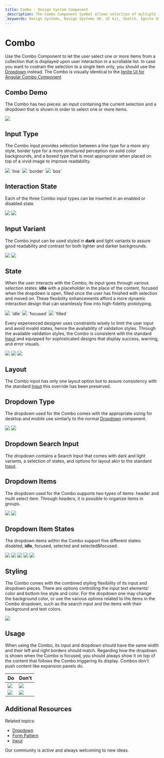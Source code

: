 ```yaml
---
title: Combo - Design System Component
_description: The Combo Component Symbol allows selection of multiple items from a collection.
_keywords: Design Systems, Design Systems UX, UI kit, Sketch, Ignite UI for Angular, Sketch to Angular, Sketch to Angular, Angular, Angular Design System, Export code from Sketch, Design Kits for Angular, Sketch HTML, Sketch to HTML, Sketch UI kits
---
```


# Combo

Use the Combo Component to let the user select one or more items from a collection that is displayed upon user interaction in a scrollable list. In case you want to costrain the selection to a single item only, you should use the [Dropdown](dropdown.md) instead. The Combo is visually identical to the [Ignite UI for Angular Combo Component](https://www.infragistics.com/products/ignite-ui-angular/angular/components/combo.html)

## Combo Demo

The Combo has two pieces: an input containing the current selection and a dropdown that is shown in order to select one or more items.

<img class="responsive-img" src="../images/combo_demo.png" srcset="../images/combo_demo@2x.png 2x" />

## Input Type

The Combo input provides selection between a line type for a more airy style, border type for a more structured perception on solid color backgrounds, and a boxed type that is most appropriate when placed on top of a vivid image to improve readability.

<img class="responsive-img" src="../images/combo_demo.png" srcset="../images/combo_demo@2x.png 2x" />
`line`

<img class="responsive-img" src="../images/combo_border.png" srcset="../images/combo_border@2x.png 2x" />
`border`

<img class="responsive-img" src="../images/combo_box.png" srcset="../images/combo_box@2x.png 2x" />
`box`

## Interaction State

Each of the three Combo input types can be inserted in an enabled or disabled state.

<img class="responsive-img" src="../images/combo_enabledstate.png" srcset="../images/combo_enabledstate@2x.png 2x" />
<img class="responsive-img" src="../images/combo_disabledstate.png" srcset="../images/combo_disabledstate@2x.png 2x" />

## Input Variant

The Combo input can be used styled in **dark** and light variants to assure good readability and contrast for both lighter and darker backgrounds.

<img class="responsive-img" src="../images/combo_demo.png" srcset="../images/combo_demo@2x.png 2x" />
<img class="responsive-img" src="../images/combo_light.png" srcset="../images/combo_light@2x.png 2x" />

## State

When the user interacts with the Combo, its input goes through various selection states: **idle** with a placeholder in the place of the content, focused when the dropdown is open, filled once the user has finished with selection and moved on. These flexibility enhancements afford a more dynamic interaction design that can seamlessly flow into high-fidelity prototyping.

<img class="responsive-img" src="../images/combo_idle.png" srcset="../images/combo_idle@2x.png 2x" />
`idle`

<img class="responsive-img" src="../images/combo_focused.png" srcset="../images/combo_focused@2x.png 2x" />
`focused`

<img class="responsive-img" src="../images/combo_filled.png" srcset="../images/combo_filled@2x.png 2x" />
`filled`

Every experienced designer uses constraints wisely to limit the user input and avoid invalid states, hence the availability of validation styles. Through the available validation styles, the Combo is consistent with the standard [Input](input.md) and equipped for sophisticated designs that display success, warning, and error visuals.

<img class="responsive-img" src="../images/combo_success.png" srcset="../images/combo_success@2x.png 2x" />
<img class="responsive-img" src="../images/combo_warning.png" srcset="../images/combo_warning@2x.png 2x" />
<img class="responsive-img" src="../images/combo_error.png" srcset="../images/combo_error@2x.png 2x" />

## Layout

The Combo input has only one layout option but to assure consistency with the standard [Input](input.md) this override has been preserved.

## Dropdown Type

The dropdown used for the Combo comes with the appropriate sizing for desktop and mobile use similarly to the normal [Dropdown](dropdown.md) component.

<img class="responsive-img" src="../images/combo_desktop.png" srcset="../images/combo_desktop@2x.png 2x" />
<img class="responsive-img" src="../images/combo_mobile.png" srcset="../images/combo_mobile@2x.png 2x" />

## Dropdown Search Input

The dropdown contains a Search Input that comes with dark and light variants, a selection of states, and options for layout akin to the standard [Input](input.md).

## Dropdown Items

The dropdown used for the Combo supports two types of items: header and multi select item. Through headers, it is possible to organize items in groups.

<img class="responsive-img" src="../images/combo_header.png" srcset="../images/combo_header@2x.png 2x" />
<img class="responsive-img" src="../images/combo_multiselect_item.png" srcset="../images/combo_multiselect_item@2x.png 2x" />

## Dropdown Item States

The dropdown items within the Combo support five different states: disabled, **idle**, focused, selected and selected&focused.

<img class="responsive-img" src="../images/combo_item_disabled.png" srcset="../images/combo_item_disabled@2x.png 2x" />
<img class="responsive-img" src="../images/combo_item_idle.png" srcset="../images/combo_item_idle@2x.png 2x" />
<img class="responsive-img" src="../images/combo_item_focused.png" srcset="../images/combo_item_focused@2x.png 2x" />
<img class="responsive-img" src="../images/combo_item_selected.png" srcset="../images/combo_item_selected@2x.png 2x" />
<img class="responsive-img" src="../images/combo_item_selected_focused.png" srcset="../images/combo_item_selected_focused@2x.png 2x" />

## Styling

The Combo comes with the combined styling flexibility of its input and dropdown pieces. There are options controlling the input text elements' color and bottom line style and color. For the dropdown one may change the background color, or use the various options related to the items in the Combo dropdown, such as the search input and the items with their background and text colors.

<img class="responsive-img" src="../images/combo_styling.png" srcset="../images/combo_styling@2x.png 2x" />

## Usage

When using the Combo, its input and dropdown should have the same width and their left and right borders should match. Regarding how the dropdown is shown when the Combo is focused, you should always show it on top of the content that follows the Combo triggering its display. Combos don't push content like expansion panels do.

| Do                                                                           | Don't                                                                            |
| ---------------------------------------------------------------------------- | -------------------------------------------------------------------------------- |
| <img class="responsive-img" src="../images/combo_do1.png" srcset="../images/combo_do1@2x.png 2x" /> | <img class="responsive-img" src="../images/combo_dont1.png" srcset="../images/combo_dont1@2x.png 2x" /> |
| <img class="responsive-img" src="../images/combo_do2.png" srcset="../images/combo_do2@2x.png 2x" /> | <img class="responsive-img" src="../images/combo_dont2.png" srcset="../images/combo_dont2@2x.png 2x" /> |

## Additional Resources

Related topics:

- [Dropdown](dropdown.md)
- [Form Pattern](../patterns/form.md)
- [Input](input.md)
  <div class="divider--half"></div>

Our community is active and always welcoming to new ideas.

